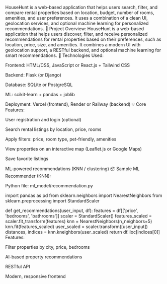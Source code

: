 HouseHunt is a web-based application that helps users search, filter, and compare rental properties based on location, budget, number of rooms, amenities, and user preferences. It uses a combination of a clean UI, geolocation services, and optional machine learning for personalized recommendations.
📌 Project Overview:
HouseHunt is a web-based application that helps users discover, filter, and receive personalized recommendations for rental properties based on their preferences, such as location, price, size, and amenities. It combines a modern UI with geolocation support, a RESTful backend, and optional machine learning for smart recommendations.
🔧 Technologies Used:

Frontend: HTML/CSS, JavaScript or React.js + Tailwind CSS

Backend: Flask (or Django)

Database: SQLite or PostgreSQL

ML: scikit-learn + pandas + joblib

Deployment: Vercel (frontend), Render or Railway (backend)
💡 Core Features:

User registration and login (optional)

Search rental listings by location, price, rooms

Apply filters: price, room type, pet-friendly, amenities

View properties on an interactive map (Leaflet.js or Google Maps)

Save favorite listings

ML-powered recommendations (KNN / clustering)
📦 Sample ML Recommender (KNN):

Python file: ml_model/recommendation.py

import pandas as pd
from sklearn.neighbors import NearestNeighbors
from sklearn.preprocessing import StandardScaler

def get_recommendations(user_input, df):
features = df[['price', 'bedrooms', 'bathrooms']]
scaler = StandardScaler()
features_scaled = scaler.fit_transform(features)
knn = NearestNeighbors(n_neighbors=5)
knn.fit(features_scaled)
user_scaled = scaler.transform([user_input])
distances, indices = knn.kneighbors(user_scaled)
return df.iloc[indices[0]]
Features:

Filter properties by city, price, bedrooms

AI-based property recommendations

RESTful API

Modern, responsive frontend
